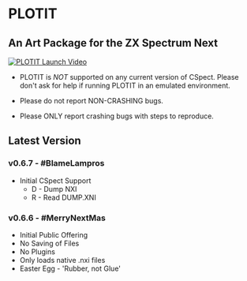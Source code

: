 # PLOTIT
## An Art Package for the ZX Spectrum Next

[![PLOTIT Launch Video](http://img.youtube.com/vi/wpi9r7q6J8k/0.jpg)](http://www.youtube.com/watch?v=wpi9r7q6J8k "PLOTIT Launch Video")

* PLOTIT is *NOT* supported on any current version of CSpect. Please don't ask for help if running PLOTIT in an emulated environment. 

* Please do not report NON-CRASHING bugs.

* Please ONLY report crashing bugs with steps to reproduce.

## Latest Version
### v0.6.7 - #BlameLampros
 * Initial CSpect Support
   * D - Dump NXI
   * R - Read DUMP.XNI

### v0.6.6 - #MerryNextMas
 * Initial Public Offering
 * No Saving of Files
 * No Plugins
 * Only loads native .nxi files
 * Easter Egg - 'Rubber, not Glue'
